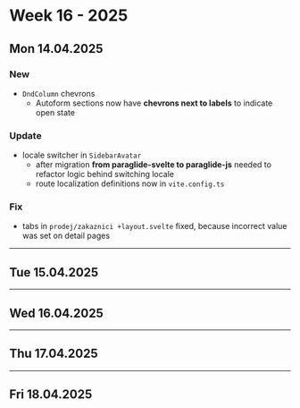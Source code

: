 # Week 16 - 2025


## Mon 14.04.2025

### New
- `DndColumn` chevrons
  - Autoform sections now have **chevrons next to labels** to indicate open state

### Update
- locale switcher in `SidebarAvatar`
  - after migration **from paraglide-svelte to paraglide-js** needed to refactor logic behind switching locale
  - route localization definitions now in `vite.config.ts`

### Fix
- tabs in `prodej/zakaznici +layout.svelte` fixed, because incorrect value was set on detail pages 


---


## Tue 15.04.2025


---


## Wed 16.04.2025


---


## Thu 17.04.2025


---


## Fri 18.04.2025
